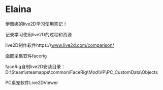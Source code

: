 # Elaina
伊蕾娜的live2D学习使用笔记！

记录学习使用live2D的过程和资源

live2D制作软件https://www.live2d.com/comparison/

面部采集软件facerig

faceRig自制live2D安装目录：D:\Steam\steamapps\common\FaceRig\Mod\VP\PC_CustomData\Objects

PC桌宠软件Live2DViewer

